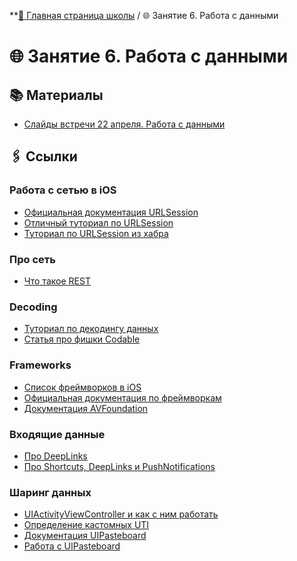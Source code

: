 **[🏫 Главная страница школы](../../README.md) / 🌐 Занятие 6. Работа с данными

# 🌐 Занятие 6. Работа с данными

## 📚 Материалы

* [Слайды встречи 22 апреля. Работа с данными](Lecture6.pdf)

## 🖇️ Ссылки

### Работа с сетью в iOS

*  [Официальная документация URLSession][1]
*  [Отличный туториал по URLSession][2]
*  [Туториал по URLSession из хабра][3]

### Про сеть

*  [Что такое REST][4]

### Decoding

*  [Туториал по декодингу данных][5]
*  [Статья про фишки Codable][6]

### Frameworks

*  [Список фреймворков в iOS][7]
*  [Официальная документация по фреймворкам][8]
*  [Документация AVFoundation][15]

### Входящие данные

*  [Про DeepLinks][9]
*  [Про Shortcuts, DeepLinks и PushNotifications][10]

### Шаринг данных

*  [UIActivityViewController и как с ним работать][11]
*  [Определение кастомных UTI][12]
*  [Документация UIPasteboard][13]
*  [Работа с UIPasteboard][14]


[1]: https://developer.apple.com/documentation/foundation/urlsession
[2]: https://www.raywenderlich.com/3244963-urlsession-tutorial-getting-started
[3]: https://habr.com/ru/post/414359/
[4]: https://medium.com/@andr.ivas12/rest-простым-языком-90a0bca0bc78
[5]: https://www.raywenderlich.com/3418439-encoding-and-decoding-in-swift
[6]: https://benscheirman.com/2017/06/swift-json/
[7]: https://www.theiphonewiki.com/wiki//System/Library/Frameworks
[8]: https://developer.apple.com/documentation/
[9]: https://medium.com/wolox-driving-innovation/ios-deep-linking-url-scheme-vs-universal-links-50abd3802f97
[10]: https://swiftbook.ru/post/tutorials/ios-how-to-open-deep-links-notifications-and-shortcuts/
[11]: https://www.raywenderlich.com/813044-uiactivityviewcontroller-tutorial-sharing-data
[12]: https://developer.apple.com/library/archive/documentation/FileManagement/Conceptual/understanding_utis/understand_utis_declare/understand_utis_declare.html
[13]: https://developer.apple.com/documentation/uikit/uipasteboard
[14]: https://medium.com/@maximbilan/ios-how-to-use-uipasteboard-b1619d7c8f61
[15]: https://developer.apple.com/documentation/avfoundation

